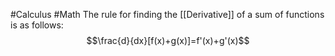 #Calculus #Math 
The rule for finding the [[Derivative]] of a sum of functions is as follows:
$$\frac{d}{dx}[f(x)+g(x)]=f'(x)+g'(x)$$